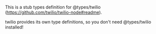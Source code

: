 This is a stub types definition for @types/twilio (https://github.com/twilio/twilio-node#readme).

twilio provides its own type definitions, so you don't need @types/twilio installed!